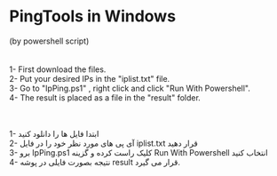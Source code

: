 # PingTools in Windows
(by powershell script)
<br />
<br />
<br />
1- First download the files.<br />
2- Put your desired IPs in the "iplist.txt" file.<br />
3- Go to "IpPing.ps1" , right click and click "Run With Powershell".<br />
4- The result is placed as a file in the "result" folder.<br />
<br />
<br />

1- ابتدا فایل ها را دانلود کنید<br />
2- آی پی های مورد نظر خود را در فایل iplist.txt قرار دهید<br />
3- برو IpPing.ps1 کلیک راست کرده و گزینه Run With Powershell انتخاب کنید<br />
4- نتیجه بصورت فایلی در پوشه result قرار می گیرد.<br />
